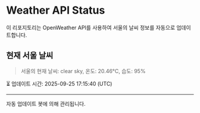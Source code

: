 
# Weather API Status

이 리포지토리는 OpenWeather API를 사용하여 서울의 날씨 정보를 자동으로 업데이트합니다.

## 현재 서울 날씨
> 서울의 현재 날씨: clear sky, 온도: 20.46°C, 습도: 95%

⏳ 업데이트 시간: 2025-09-25 17:15:40 (UTC)

---
자동 업데이트 봇에 의해 관리됩니다.
